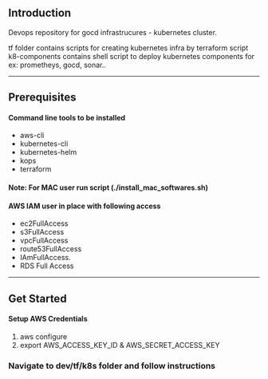 ## Introduction
Devops repository for gocd infrastrucures - kubernetes cluster.

tf folder contains scripts for creating kubernetes infra by terraform script
k8-components contains shell script to deploy kubernetes components for ex: prometheys, gocd, sonar..

***
## Prerequisites

#### Command line tools to be installed
* aws-cli
* kubernetes-cli
* kubernetes-helm
* kops
* terraform 
#### Note: For MAC user run script (./install_mac_softwares.sh)

#### AWS IAM user in place with following access
* ec2FullAccess
* s3FullAccess
* vpcFullAccess
* route53FullAccess
* IAmFullAccess.
* RDS Full Access

***
## Get Started

#### Setup AWS Credentials
1. aws configure
2. export AWS_ACCESS_KEY_ID & AWS_SECRET_ACCESS_KEY

### Navigate to dev/tf/k8s folder and follow instructions